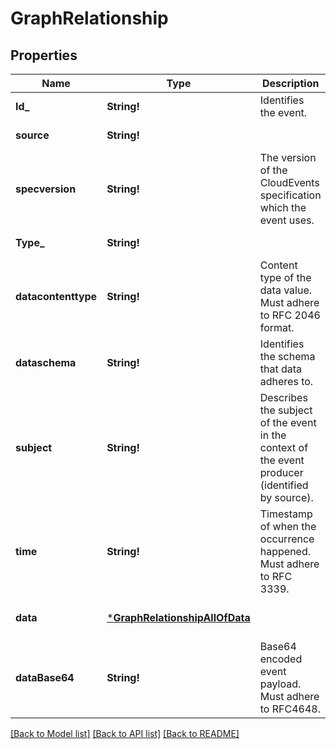# GraphRelationship

## Properties
Name | Type | Description | Notes
------------ | ------------- | ------------- | -------------
**Id_** | **String!** | Identifies the event. | [default to null]
**source** | **String!** |  | [default to null]
**specversion** | **String!** | The version of the CloudEvents specification which the event uses. | [default to null]
**Type_** | **String!** |  | [default to null]
**datacontenttype** | **String!** | Content type of the data value. Must adhere to RFC 2046 format. | [optional] [default to null]
**dataschema** | **String!** | Identifies the schema that data adheres to. | [optional] [default to null]
**subject** | **String!** | Describes the subject of the event in the context of the event producer (identified by source). | [optional] [default to null]
**time** | **String!** | Timestamp of when the occurrence happened. Must adhere to RFC 3339. | [optional] [default to null]
**data** | [***GraphRelationshipAllOfData**](GraphRelationship_allOf_data.md) |  | [optional] [default to null]
**dataBase64** | **String!** | Base64 encoded event payload. Must adhere to RFC4648. | [optional] [default to null]

[[Back to Model list]](../README.md#documentation-for-models) [[Back to API list]](../README.md#documentation-for-api-endpoints) [[Back to README]](../README.md)


